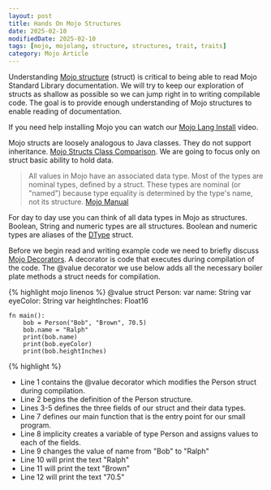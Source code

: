 ```yaml
---
layout: post
title: Hands On Mojo Structures 
date: 2025-02-10
modifiedDate: 2025-02-10
tags: [mojo, mojolang, structure, structures, trait, traits]
category: Mojo Article
---
```


Understanding [Mojo structure](https://docs.modular.com/mojo/manual/structs) (struct) is critical to being able to read Mojo Standard Library documentation.
We will try to keep our exploration of structs as shallow as possible so we can jump right in to writing compilable code. The goal is to provide enough understanding
of Mojo structures to enable reading of documentation.
<!--more-->

If you need help installing Mojo you can watch our [Mojo Lang Install](https://rumble.com/v60lhj2-mojo-lang-install-d-list-coders.html?e9s=src_v1_ucp) video.

Mojo structs are loosely analogous to Java classes.  They do not support inheritance.  [Mojo Structs Class Comparison](https://docs.modular.com/mojo/manual/structs#structs-compared-to-classes).
We are going to focus only on struct basic ability to hold data.  

>All values in Mojo have an associated data type. Most of the types are nominal types, defined by a struct. These types are nominal (or "named") because type equality is determined by the type's name, not its structure.
> [Mojo Manual](https://docs.modular.com/mojo/manual/types)

For day to day use you can think of all data types in Mojo as structures.  Boolean, String and numeric types are all structures.
Boolean and numeric types are aliases of the [DType](https://docs.modular.com/mojo/stdlib/builtin/dtype/DType/) struct.

Before we begin read and writing example code we need to briefly discuss [Mojo Decorators](https://docs.modular.com/mojo/manual/decorators/).
A decorator is code that executes during compilation of the code.  The @value decorator we use below adds all the necessary boiler plate methods
a struct needs for compilation.

{% highlight mojo linenos %}
    @value
    struct Person:
        var name: String
        var eyeColor: String
        var heightInches: Float16

    fn main():
        bob = Person("Bob", "Brown", 70.5)
        bob.name = "Ralph"
        print(bob.name)
        print(bob.eyeColor)
        print(bob.heightInches)
{% highlight %}

* Line 1 contains the @value decorator which modifies the Person struct during compilation.
* Line 2 begins the definition of the Person structure.
* Lines 3-5 defines the three fields of our struct and their data types.
* Line 7 defines our main function that is the entry point for our small program.
* Line 8 implicity creates a variable of type Person and assigns values to each of the fields.
* Line 9 changes the value of name from "Bob" to "Ralph"
* Line 10 will print the text "Ralph"
* Line 11 will print the text "Brown"
* Line 12 will print the text "70.5"
